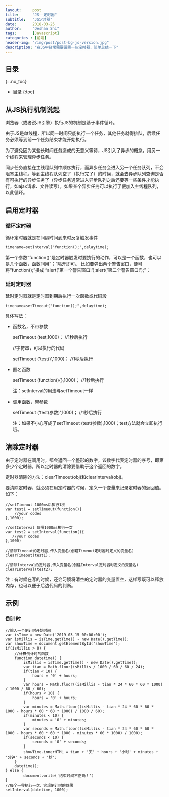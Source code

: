 ```yaml
---
layout:     post
title:      "JS——定时器"
subtitle:   "JS定时器"
date:       2018-03-25
author:     "Deshan Shi"
tags:       [Javascript]
categories : [前端]
header-img: "/img/post/post-bg-js-version.jpg"
description: "在JS中经常需要设置一些定时器，简单总结一下"
---
```


## 目录
{: .no_toc}

* 目录
{:toc}

## 从JS执行机制说起

浏览器（或者说JS引擎）执行JS的机制是基于事件循环。

由于JS是单线程，所以同一时间只能执行一个任务，其他任务就得排队，后续任务必须等到前一个任务结束才能开始执行。

为了避免因为某些长时间任务造成的无意义等待，JS引入了异步的概念，用另一个线程来管理异步任务。

同步任务直接在主线程队列中顺序执行，而异步任务会进入另一个任务队列，不会阻塞主线程。等到主线程队列空了（执行完了）的时候，就会去异步队列查询是否有可执行的异步任务了（异步任务通常进入异步队列之后还要等一些条件才能执行，如ajax请求、文件读写），如果某个异步任务可以执行了便加入主线程队列，以此循环。

## 启用定时器

### 循环定时器

循环定时器就是在间隔时间到来时反复触发事件

	timename=setInterval("function();",delaytime);

第一个参数“function()”是定时器触发时要执行的动作，可以是一个函数，也可以是几个函数，函数间用“；”隔开即可。
比如要弹出两个警告窗口，便可将“function();”换成 “alert('第一个警告窗口!');alert('第二个警告窗口!');”；

### 延时定时器

延时定时器就是定时器到期后执行一次函数或代码段

	timename=setTimeout("function();",delaytime);

具体写法：

+ 函数名，不带参数

	setTimeout (test,1000)；           //1秒后执行

	//字符串，可以执行的代码

	setTimeout ('test()',1000)；       //1秒后执行

+ 匿名函数

	setTimeout (function(){},1000)；   //1秒后执行

	注：setInterval的用法与setTimeout一样

+ 调用函数，带参数

	setTimeout ('test(参数)',1000)；      //1秒后执行

	注：如果不小心写成了setTimeout (test(参数),1000)；test方法就会立即执行哦。

## 清除定时器

由于定时器在调用时，都会返回一个整形的数字，该数字代表定时器的序号，即第多少个定时器，所以定时器的清除要借助于这个返回的数字。
 
定时器清除的方法：clearTimeout(obj)和clearInterval(obj)。

要清除定时器，就必须在用定时器的时候，定义一个变量来记录定时器的返回值。如下：

	//setTimeout 1000ms后执行1次
	var test1 = setTimeout(function(){
	    //your codes
	},1000);
	 
	//setInterval 每隔1000ms执行一次
	var test2 = setInterval(function(){
	   //your codes
	},1000)
	 
	//清除Timeout的定时器,传入变量名(创建Timeout定时器时定义的变量名)
	clearTimeout(test1);
	 
	//清除Interval的定时器,传入变量名(创建Interval定时器时定义的变量名)
	clearInterval(test2);

注：有时候在写的时候，还会习惯将清空的定时器的变量置空，这样写既可以释放内存，也可以便于后边代码的判断。

## 示例

### 倒计时

	//输入一个倒计时开始时间
	var isTime = new Date('2019-03-15 00:00:00');
	var isMillis = isTime.getTime() - new Date().getTime();
	var showTime = document.getElementById('showTime');
	if(isMillis > 0) {
		//计算倒计时的函数
		function datetime() {
			isMillis = isTime.getTime() - new Date().getTime();
			var tian = Math.floor(isMillis / 1000 / 60 / 60 / 24);
			if(tian < 10) {
				hours = '0' + hours;
			}
			var hours = Math.floor((isMillis - tian * 24 * 60 * 60 * 1000) / 1000 / 60 / 60);
			if(hours < 10) {
				hours = '0' + hours;
			}
			var minutes = Math.floor((isMillis - tian * 24 * 60 * 60 * 1000 - hours * 60 * 60 * 1000) / 1000 / 60);
			if(minutes < 10) {
				minutes = '0' + minutes;
			}
			var seconds = Math.floor((isMillis - tian * 24 * 60 * 60 * 1000 - hours * 60 * 60 * 1000 - minutes * 60 * 1000) / 1000);
			if(seconds < 10) {
				seconds = '0' + seconds;
			}
			showTime.innerHTML = tian + '天' + hours + '小时' + minutes + '分钟' + seconds + '秒';
		}
		datetime();
	} else {
			document.write('结束时间不正确！')
	}
	//每个一秒执行一次，实现倒计时的效果
	setInterval(datetime, 1000);